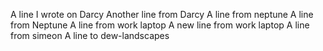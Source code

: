 A line I wrote on Darcy
Another line from Darcy
A line from neptune
A line from Neptune
A line from work laptop
A new line from work laptop
A line from simeon
A line to dew-landscapes